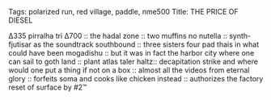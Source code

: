 Tags: polarized run, red village, paddle, nme500
Title: THE PRICE OF DIESEL  
  
∆335 pirralha tri ∆700 :: the hadal zone :: two muffins no nutella :: synth-fjutisar as the soundtrack southbound :: three sisters four pad thais in what could have been mogadishu :: but it was in fact the harbor city where one can sail to goth land :: plant atlas taler haltz:: decapitation strike and where would one put a thing if not on a box :: almost all the videos from eternal glory :: forfeits soma and cooks like chicken instead :: authorizes the factory reset of surface by #2™  
